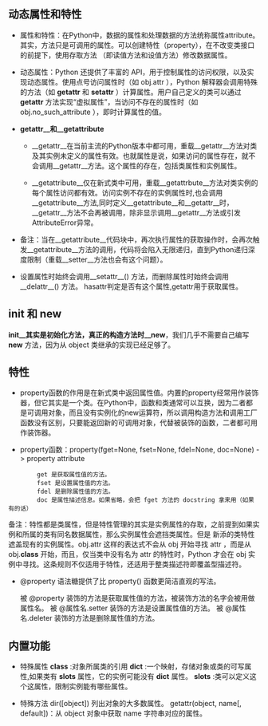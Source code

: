 ## 动态属性和特性

* 属性和特性：在Python中，数据的属性和处理数据的方法统称属性attribute。其实，方法只是可调用的属性。可以创建特性（property），在不改变类接口的前提下，使用存取方法 （即读值方法和设值方法）修改数据属性。

* 动态属性：Python 还提供了丰富的 API，用于控制属性的访问权限，以及实现动态属性。使用点号访问属性时（如 obj.attr ），Python 解释器会调用特殊的方法（如 __getattr__ 和 __setattr__ ）计算属性。用户自己定义的类可以通过 __getattr__ 方法实现“虚拟属性”，当访问不存在的属性时（如 obj.no_such_attribute ），即时计算属性的值。


* __getattr__和__getattribute__

    * __getattr__在当前主流的Python版本中都可用，重载__getattr__方法对类及其实例未定义的属性有效。也就属性是说，如果访问的属性存在，就不会调用__getattr__方法。这个属性的存在，包括类属性和实例属性。
    
    * __getattribute__仅在新式类中可用，重载__getattrbute__方法对类实例的每个属性访问都有效。访问实例不存在的实例属性时,也会调用__getattribute__方法,同时定义__getattribute__和__getattr__时，__getattr__方法不会再被调用，除非显示调用__getattr__方法或引发AttributeError异常。

* 备注：当在__getattribute__代码块中，再次执行属性的获取操作时，会再次触发__getattribute__方法的调用，代码将会陷入无限递归，直到Python递归深度限制（重载__setter__方法也会有这个问题）。

* 设置属性时始终会调用__setattr__() 方法，而删除属性时始终会调用__delattr__() 方法。 hasattr判定是否有这个属性,getattr用于获取属性。


## __init__ 和 __new__

__init__其实是初始化方法，真正的构造方法时__new__，我们几乎不需要自己编写 __new__ 方法，因为从 object 类继承的实现已经足够了。


## 特性

* property函数的作用是在新式类中返回属性值。内置的property经常用作装饰器，但它其实是一个类。在Python中，函数和类通常可以互换，因为二者都是可调用对象，而且没有实例化的new运算符，所以调用构造方法和调用工厂函数没有区别，只要能返回新的可调用对象，代替被装饰的函数，二者都可用作装饰器。


* property函数：property(fget=None, fset=None, fdel=None, doc=None) -> property attribute

```
        get 是获取属性值的方法。
        fset 是设置属性值的方法。
        fdel 是删除属性值的方法。
        doc 是属性描述信息。如果省略，会把 fget 方法的 docstring 拿来用（如果有的话）
```
 
 
 备注：特性都是类属性，但是特性管理的其实是实例属性的存取，之前提到如果实例和所属的类有同名数据属性，那么实例属性会遮挡类属性。但是
 新添的类特性遮盖现有的实例属性。obj.attr 这样的表达式不会从 obj 开始寻找 attr ，而是从 obj.__class__ 开始，而且，仅当类中没有名为 attr 的特性时，Python 才会在 obj 实例中寻找。这条规则不仅适用于特性，还适用于整类描述符即覆盖型描述符。


* @property 语法糖提供了比 property() 函数更简洁直观的写法。

    被 @property 装饰的方法是获取属性值的方法，被装饰方法的名字会被用做 属性名。
    被 @属性名.setter 装饰的方法是设置属性值的方法。
    被 @属性名.deleter 装饰的方法是删除属性值的方法。


## 内置功能

* 特殊属性
__class__ :对象所属类的引用
__dict__  :一个映射，存储对象或类的可写属性,如果类有 __slots__ 属性，它的实例可能没有 __dict__ 属性。
__slots__ :类可以定义这个这属性，限制实例能有哪些属性。

* 特殊方法
dir([object]) 列出对象的大多数属性。
getattr(object, name[, default])：从 object 对象中获取 name 字符串对应的属性。


